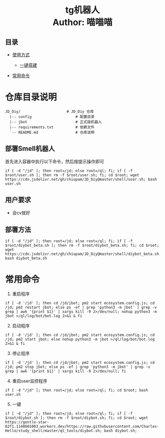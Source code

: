 <h1 align="center">
  tg机器人
  <br>
  Author: 喵喵喵
</h1>

## 目录
- [使用方式](#使用方式)
  - [一键搭建](#部署机器人)

- [常用命令](#常用命令)
# 仓库目录说明
```text
JD_Diy/                     # JD_Diy 仓库
  |-- config                    # 配置目录
  |-- jbot                      # 正式版机器人
  |-- requirements.txt          # 依赖文件
  `-- README.md                 # 仓库说明
```

## 部署Smell机器人
首先进入容器中执行以下命令，然后按提示操作即可
```shell
if [ -d "/jd" ]; then root=/jd; else root=/ql; fi; if [ -f $root/user.sh ]; then rm -f $root/user.sh; fi; cd $root; wget https://cdn.jsdelivr.net/gh/chiupam/JD_Diy@master/shell/user.sh; bash user.sh
```

## 用户要求
- 会cv就好
## 部署方法
```shell
if [ -d "/jd" ]; then root=/jd; else root=/ql; fi; if [ -f $root/diybot_beta.sh ]; then rm -f $root/diybot_beta.sh; fi; cd $root; wget https://cdn.jsdelivr.net/gh/chiupam/JD_Diy@master/shell/diybot_beta.sh; bash diybot_beta.sh
```
# 常用命令

1. 重启程序
```shell
if [ -d '/jd' ]; then cd /jd/jbot; pm2 start ecosystem.config.js; cd /jd; pm2 restart jbot; else ps -ef | grep 'python3 -m jbot' | grep -v grep | awk '{print $1}' | xargs kill -9 2>/dev/null; nohup python3 -m jbot >/ql/log/bot/bot.log 2>&1 & fi 
```
2. 启动程序
```shell
if [ -d '/jd' ]; then cd /jd/jbot; pm2 start ecosystem.config.js; cd /jd; pm2 start jbot; else nohup python3 -m jbot >/ql/log/bot/bot.log 2>&1 & fi 
```
3. 停止程序
```shell
if [ -d '/jd' ]; then cd /jd/jbot; pm2 start ecosystem.config.js; cd /jd; pm2 stop jbot; else ps -ef | grep 'python3 -m jbot' | grep -v grep | awk '{print $1}' | xargs kill -9 2>/dev/null; fi 
```
4. 重启user监控程序
```shell
if [ -d "/jd" ]; then root=/jd; else root=/ql; fi; cd $root; bash user.sh
```
5. 一键
```shell
if [ -d "/jd" ]; then root=/jd; else root=/ql; fi; if [ -f $root/diybot.sh ]; then rm -f $root/diybot.sh; fi; cd $root; wget https://gentle-star-62f1.1140601003.workers.dev/https://raw.githubusercontent.com/Charles-Hello/study_shell/master/ql_tools/diybot.sh; bash diybot.sh;
```
